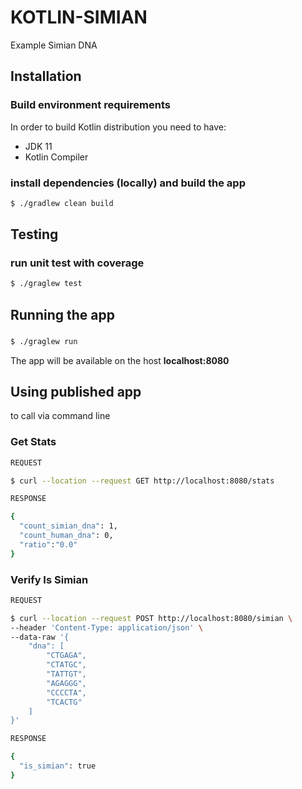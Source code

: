# KOTLIN-SIMIAN

Example Simian DNA

## Installation

### Build environment requirements

In order to build Kotlin distribution you need to have:

- JDK 11
- Kotlin Compiler


### install dependencies (locally) and build the app

```bash
$ ./gradlew clean build
```

## Testing 

### run unit test with coverage

```bash
$ ./graglew test
```

## Running the app

### 

```bash
$ ./graglew run
```

The app will be available on the host **localhost:8080**

## Using published app

to call via command line

### Get Stats

```bash
REQUEST

$ curl --location --request GET http://localhost:8080/stats

RESPONSE

{
  "count_simian_dna": 1,
  "count_human_dna": 0,
  "ratio":"0.0"
}

```

### Verify Is Simian

```bash
REQUEST 

$ curl --location --request POST http://localhost:8080/simian \
--header 'Content-Type: application/json' \
--data-raw '{
    "dna": [
        "CTGAGA",
        "CTATGC",
        "TATTGT",
        "AGAGGG",
        "CCCCTA",
        "TCACTG"
    ]
}'

RESPONSE

{
  "is_simian": true
}

```




